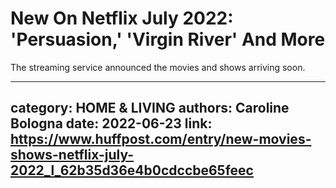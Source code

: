 # New On Netflix July 2022: 'Persuasion,' 'Virgin River' And More

The streaming service announced the movies and shows arriving soon.

---
category: HOME & LIVING
authors: Caroline Bologna
date: 2022-06-23
link: https://www.huffpost.com/entry/new-movies-shows-netflix-july-2022_l_62b35d36e4b0cdccbe65feec
---
